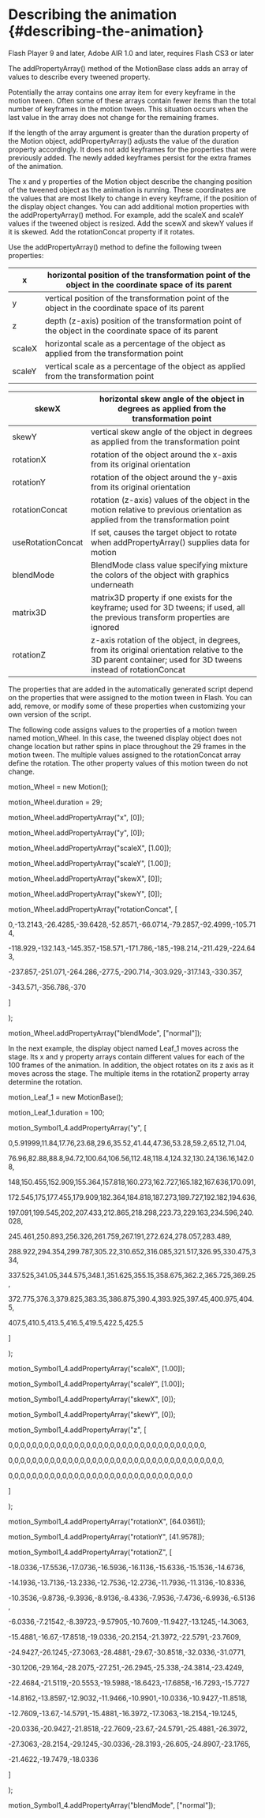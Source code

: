 # Describing the animation {#describing-the-animation}

Flash Player 9 and later, Adobe AIR 1.0 and later, requires Flash CS3 or later

The addPropertyArray() method of the MotionBase class adds an array of values to describe every tweened property.

Potentially the array contains one array item for every keyframe in the motion tween. Often some of these arrays contain fewer items than the total number of keyframes in the motion tween. This situation occurs when the last value in the array does not change for the remaining frames.

If the length of the array argument is greater than the duration property of the Motion object, addPropertyArray() adjusts the value of the duration property accordingly. It does not add keyframes for the properties that were previously added. The newly added keyframes persist for the extra frames of the animation.

The x and y properties of the Motion object describe the changing position of the tweened object as the animation is running. These coordinates are the values that are most likely to change in every keyframe, if the position of the display object changes. You can add additional motion properties with the addPropertyArray() method. For example, add the scaleX and scaleY values if the tweened object is resized. Add the scewX and skewY values if it is skewed. Add the rotationConcat property if it rotates.

Use the addPropertyArray() method to define the following tween properties:

| x | horizontal position of the transformation point of the object in the coordinate space of its parent |
| --- | --- |
| y | vertical position of the transformation point of the object in the coordinate space of its parent |
| z | depth (z-axis) position of the transformation point of the object in the coordinate space of its parent |
| scaleX | horizontal scale as a percentage of the object as applied from the transformation point |
| scaleY | vertical scale as a percentage of the object as applied from the transformation point |

| skewX | horizontal skew angle of the object in degrees as applied from the transformation point |
| --- | --- |
| skewY | vertical skew angle of the object in degrees as applied from the transformation point |
| rotationX | rotation of the object around the x-axis from its original orientation |
| rotationY | rotation of the object around the y-axis from its original orientation |
| rotationConcat | rotation (z-axis) values of the object in the motion relative to previous orientation as applied from the transformation point |
| useRotationConcat | If set, causes the target object to rotate when addPropertyArray() supplies data for motion |
| blendMode | BlendMode class value specifying mixture the colors of the object with graphics underneath |
| matrix3D | matrix3D property if one exists for the keyframe; used for 3D tweens; if used, all the previous transform properties are ignored |
| rotationZ | z-axis rotation of the object, in degrees, from its original orientation relative to the 3D parent container; used for 3D tweens instead of rotationConcat |

The properties that are added in the automatically generated script depend on the properties that were assigned to the motion tween in Flash. You can add, remove, or modify some of these properties when customizing your own version of the script.

The following code assigns values to the properties of a motion tween named motion_Wheel. In this case, the tweened display object does not change location but rather spins in place throughout the 29 frames in the motion tween. The multiple values assigned to the rotationConcat array define the rotation. The other property values of this motion tween do not change.

motion_Wheel = new Motion();

motion_Wheel.duration = 29;

motion_Wheel.addPropertyArray(&quot;x&quot;, [0]);

motion_Wheel.addPropertyArray(&quot;y&quot;, [0]);

motion_Wheel.addPropertyArray(&quot;scaleX&quot;, [1.00]);

motion_Wheel.addPropertyArray(&quot;scaleY&quot;, [1.00]);

motion_Wheel.addPropertyArray(&quot;skewX&quot;, [0]);

motion_Wheel.addPropertyArray(&quot;skewY&quot;, [0]);

motion_Wheel.addPropertyArray(&quot;rotationConcat&quot;, [

0,-13.2143,-26.4285,-39.6428,-52.8571,-66.0714,-79.2857,-92.4999,-105.714,

-118.929,-132.143,-145.357,-158.571,-171.786,-185,-198.214,-211.429,-224.643,

-237.857,-251.071,-264.286,-277.5,-290.714,-303.929,-317.143,-330.357,

-343.571,-356.786,-370

]

);

motion_Wheel.addPropertyArray(&quot;blendMode&quot;, [&quot;normal&quot;]);

In the next example, the display object named Leaf_1 moves across the stage. Its x and y property arrays contain different values for each of the 100 frames of the animation. In addition, the object rotates on its z axis as it moves across the stage. The multiple items in the rotationZ property array determine the rotation.

motion_Leaf_1 = new MotionBase();

motion_Leaf_1.duration = 100;

motion_Symbol1_4.addPropertyArray(&quot;y&quot;, [

0,5.91999,11.84,17.76,23.68,29.6,35.52,41.44,47.36,53.28,59.2,65.12,71.04,

76.96,82.88,88.8,94.72,100.64,106.56,112.48,118.4,124.32,130.24,136.16,142.08,

148,150.455,152.909,155.364,157.818,160.273,162.727,165.182,167.636,170.091,

172.545,175,177.455,179.909,182.364,184.818,187.273,189.727,192.182,194.636,

197.091,199.545,202,207.433,212.865,218.298,223.73,229.163,234.596,240.028,

245.461,250.893,256.326,261.759,267.191,272.624,278.057,283.489,

288.922,294.354,299.787,305.22,310.652,316.085,321.517,326.95,330.475,334,

337.525,341.05,344.575,348.1,351.625,355.15,358.675,362.2,365.725,369.25,

372.775,376.3,379.825,383.35,386.875,390.4,393.925,397.45,400.975,404.5,

407.5,410.5,413.5,416.5,419.5,422.5,425.5

]

);

motion_Symbol1_4.addPropertyArray(&quot;scaleX&quot;, [1.00]);

motion_Symbol1_4.addPropertyArray(&quot;scaleY&quot;, [1.00]);

motion_Symbol1_4.addPropertyArray(&quot;skewX&quot;, [0]);

motion_Symbol1_4.addPropertyArray(&quot;skewY&quot;, [0]);

motion_Symbol1_4.addPropertyArray(&quot;z&quot;, [

0,0,0,0,0,0,0,0,0,0,0,0,0,0,0,0,0,0,0,0,0,0,0,0,0,0,0,0,0,0,0,0,0,

0,0,0,0,0,0,0,0,0,0,0,0,0,0,0,0,0,0,0,0,0,0,0,0,0,0,0,0,0,0,0,0,0,0,0,0,

0,0,0,0,0,0,0,0,0,0,0,0,0,0,0,0,0,0,0,0,0,0,0,0,0,0,0,0,0,0,0

]

);

motion_Symbol1_4.addPropertyArray(&quot;rotationX&quot;, [64.0361]);

motion_Symbol1_4.addPropertyArray(&quot;rotationY&quot;, [41.9578]);

motion_Symbol1_4.addPropertyArray(&quot;rotationZ&quot;, [

-18.0336,-17.5536,-17.0736,-16.5936,-16.1136,-15.6336,-15.1536,-14.6736,

-14.1936,-13.7136,-13.2336,-12.7536,-12.2736,-11.7936,-11.3136,-10.8336,

-10.3536,-9.8736,-9.3936,-8.9136,-8.4336,-7.9536,-7.4736,-6.9936,-6.5136,

-6.0336,-7.21542,-8.39723,-9.57905,-10.7609,-11.9427,-13.1245,-14.3063,

-15.4881,-16.67,-17.8518,-19.0336,-20.2154,-21.3972,-22.5791,-23.7609,

-24.9427,-26.1245,-27.3063,-28.4881,-29.67,-30.8518,-32.0336,-31.0771,

-30.1206,-29.164,-28.2075,-27.251,-26.2945,-25.338,-24.3814,-23.4249,

-22.4684,-21.5119,-20.5553,-19.5988,-18.6423,-17.6858,-16.7293,-15.7727

-14.8162,-13.8597,-12.9032,-11.9466,-10.9901,-10.0336,-10.9427,-11.8518,

-12.7609,-13.67,-14.5791,-15.4881,-16.3972,-17.3063,-18.2154,-19.1245,

-20.0336,-20.9427,-21.8518,-22.7609,-23.67,-24.5791,-25.4881,-26.3972,

-27.3063,-28.2154,-29.1245,-30.0336,-28.3193,-26.605,-24.8907,-23.1765,

-21.4622,-19.7479,-18.0336

]

);

motion_Symbol1_4.addPropertyArray(&quot;blendMode&quot;, [&quot;normal&quot;]);